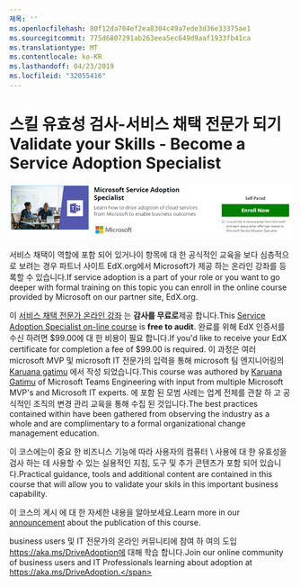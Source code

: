 ```yaml
---
제목: ''
ms.openlocfilehash: 80f12da704ef2ea8304c49a7ede3d36e33375ae1
ms.sourcegitcommit: 775d6807291ab263eea5ec649d9aaf1933fb41ca
ms.translationtype: MT
ms.contentlocale: ko-KR
ms.lasthandoff: 04/23/2019
ms.locfileid: "32055416"
---
```

# <a name="validate-your-skills---become-a-service-adoption-specialist"></a><span data-ttu-id="eb491-102">스킬 유효성 검사-서비스 채택 전문가 되기</span><span class="sxs-lookup"><span data-stu-id="eb491-102">Validate your Skills - Become a Service Adoption Specialist</span></span>

![서비스 채택 전문가 교육 과정](media/champs_sascourse.png)

<span data-ttu-id="eb491-104">서비스 채택이 역할에 포함 되어 있거나이 항목에 대 한 공식적인 교육을 보다 심층적으로 보려는 경우 파트너 사이트 EdX.org에서 Microsoft가 제공 하는 온라인 강좌를 등록할 수 있습니다.</span><span class="sxs-lookup"><span data-stu-id="eb491-104">If service adoption is a part of your role or you want to go deeper with formal training on this topic you can enroll in the online course provided by Microsoft on our partner site, EdX.org.</span></span> 

<span data-ttu-id="eb491-105">이 [서비스 채택 전문가 온라인 강좌](https://aka.ms/AdoptionCert) 는 **감사를 무료로**제공 합니다.</span><span class="sxs-lookup"><span data-stu-id="eb491-105">This [Service Adoption Specialist on-line course](https://aka.ms/AdoptionCert) is **free to audit**.</span></span>  <span data-ttu-id="eb491-106">완료를 위해 EdX 인증서를 수신 하려면 $99.00에 대 한 비용이 필요 합니다.</span><span class="sxs-lookup"><span data-stu-id="eb491-106">If you'd like to receive your EdX certificate for completion a fee of $99.00 is required.</span></span>  <span data-ttu-id="eb491-107">이 과정은 여러 microsoft MVP 및 microsoft IT 전문가의 입력을 통해 microsoft 팀 엔지니어링의 [Karuana gatimu](https://linkedin.com/in/karuanagatimu) 에서 작성 되었습니다.</span><span class="sxs-lookup"><span data-stu-id="eb491-107">This course was authored by [Karuana Gatimu](https://linkedin.com/in/karuanagatimu) of Microsoft Teams Engineering with input from multiple Microsoft MVP's and Microsoft IT experts.</span></span>  <span data-ttu-id="eb491-108">에 포함 된 모범 사례는 업계 전체를 관찰 하 고 공식적인 조직의 변경 관리 교육을 통해 수집 된 것입니다.</span><span class="sxs-lookup"><span data-stu-id="eb491-108">The best practices contained within have been gathered from observing the industry as a whole and are complimentary to a formal organizational change management education.</span></span>  

<span data-ttu-id="eb491-109">이 코스에는이 중요 한 비즈니스 기능에 따라 사용자의 컴퓨터 \ 사용에 대 한 유효성을 검사 하는 데 사용할 수 있는 실용적인 지침, 도구 및 추가 콘텐츠가 포함 되어 있습니다.</span><span class="sxs-lookup"><span data-stu-id="eb491-109">Practical guidance, tools and additional content are contained in this course that will allow you to validate your skils in this important business capability.</span></span>  

<span data-ttu-id="eb491-110">이 코스의 게시 [](https://aka.ms/AdoptionCertAnnouncement) 에 대 한 자세한 내용을 알아보세요.</span><span class="sxs-lookup"><span data-stu-id="eb491-110">Learn more in our [announcement](https://aka.ms/AdoptionCertAnnouncement) about the publication of this course.</span></span> 

<span data-ttu-id="eb491-111">business users 및 IT 전문가의 온라인 커뮤니티에 참여 하 여의 도입 https://aka.ms/DriveAdoption에 대해 학습 합니다.</span><span class="sxs-lookup"><span data-stu-id="eb491-111">Join our online community of business users and IT Professionals learning about adoption at https://aka.ms/DriveAdoption.</span></span> 
